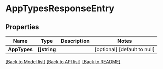 # AppTypesResponseEntry

## Properties
Name | Type | Description | Notes
------------ | ------------- | ------------- | -------------
**AppTypes** | **[]string** |  | [optional] [default to null]

[[Back to Model list]](../README.md#documentation-for-models) [[Back to API list]](../README.md#documentation-for-api-endpoints) [[Back to README]](../README.md)

